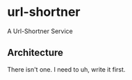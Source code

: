 # url-shortner

A Url-Shortner Service


## Architecture

There isn't one. I need to uh, write it first.